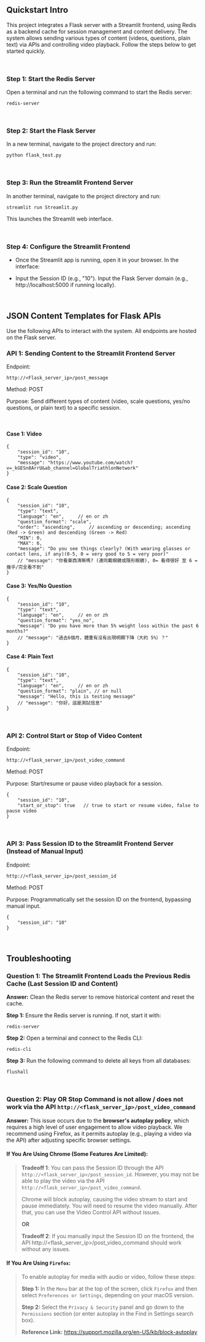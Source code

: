 ## Quickstart Intro


This project integrates a Flask server with a Streamlit frontend, using Redis as a backend cache for session management and content delivery. The system allows sending various types of content (videos, questions, plain text) via APIs and controlling video playback. Follow the steps below to get started quickly.

<br>

### Step 1: Start the Redis Server
Open a terminal and run the following command to start the Redis server:
```
redis-server
```
<br>

### Step 2: Start the Flask Server
In a new terminal, navigate to the project directory and run:
```
python flask_test.py
```

<br>

### Step 3: Run the Streamlit Frontend Server
In another terminal, navigate to the project directory and run:
```
streamlit run Streamlit.py
```
This launches the Streamlit web interface.

<br> 

### Step 4: Configure the Streamlit Frontend
- Once the Streamlit app is running, open it in your browser. In the interface:

- Input the Session ID (e.g., "10").
Input the Flask Server domain (e.g., http://localhost:5000 if running locally).

<br>

## JSON Content Templates for Flask APIs
Use the following APIs to interact with the system. All endpoints are hosted on the Flask server.

### API 1: Sending Content to the Streamlit Frontend Server
Endpoint: 
```
http://<Flask_server_ip>/post_message
```

Method: POST

Purpose: Send different types of content (video, scale questions, yes/no questions, or plain text) to a specific session.

<br>

#### Case 1: Video
```
{
    "session_id": "10", 
    "type": "video",
    "message": "https://www.youtube.com/watch?v=_kGESn8ArrU&ab_channel=GlobalTriathlonNetwork"
}
```


#### Case 2: Scale Question
```
{
    "session_id": "10",
    "type": "text",
    "language": "en",     // en or zh
    "question_format": "scale",
    "order": "ascending",     // ascending or descending; ascending (Red -> Green) and descending (Green -> Red)
    "MIN": 0,
    "MAX": 6,
    "message": "Do you see things clearly? (With wearing glasses or contact lens, if any)(0-5, 0 = very good to 5 = very poor)"
    // "message": "你看東西清晰嗎? (連同戴眼鏡或隱形眼鏡), 0= 看得很好 至 6 = 幾乎/完全看不到"
}
```


#### Case 3: Yes/No Question
```
{
    "session_id": "10",
    "type": "text",
    "language": "en",     // en or zh
    "question_format": "yes_no",
    "message": "Do you have more than 5% weight loss within the past 6 months?"
    // "message": "過去6個月，體重有沒有出現明顯下降（大約 5%）？"
}
```


#### Case 4: Plain Text
```
{
    "session_id": "10",
    "type": "text",
    "language": "en",     // en or zh
    "question_format": "plain", // or null
    "message": "Hello, this is testing message"
    // "message": "你好，這是測試信息"
}
```


<br>

### API 2: Control Start or Stop of Video Content
Endpoint: 
```
http://<flask_server_ip>/post_video_command
```

Method: POST

Purpose: Start/resume or pause video playback for a session.

```
{
    "session_id": "10",
    "start_or_stop": true   // true to start or resume video, false to pause video
}
```


<br>

### API 3: Pass Session ID to the Streamlit Frontend Server (Instead of Manual Input)
Endpoint: 
```
http://<flask_server_ip>/post_session_id
```

Method: POST

Purpose: Programmatically set the session ID on the frontend, bypassing manual input.

```
{
    "session_id": "10"
}
```

<br>

## Troubleshooting
### Question 1: The Streamlit Frontend Loads the Previous Redis Cache (Last Session ID and Content)


**Answer:** Clean the Redis server to remove historical content and reset the cache.


**Step 1:** Ensure the Redis server is running. If not, start it with:
```
redis-server
```

**Step 2:** Open a terminal and connect to the Redis CLI:
```
redis-cli
```

**Step 3:** Run the following command to delete all keys from all databases:
```
flushall
```

<br>

### Question 2: Play OR Stop Command is not allow / does not work via the API `http://<flask_server_ip>/post_video_command`

**Answer:** This issue occurs due to the **browser's autoplay policy**, which requires a high level of user engagement to allow video playback. We recommend using Firefox, as it permits autoplay (e.g., playing a video via the API) after adjusting specific browser settings.


#### If You Are Using Chrome (Some Features Are Limited):
>**Tradeoff 1**: You can pass the Session ID through the API `http://<flask_server_ip>/post_session_id`. However, you may not be able to play the video via the API `http://<flask_server_ip>/post_video_command`. 
> <br>
>
>Chrome will block autoplay, causing the video stream to start and pause immediately. You will need to resume the video manually. After that, you can use the Video Control API without issues.
>
>**OR**
>
>**Tradeoff 2**: If you manually input the Session ID on the frontend, the API http://<flask_server_ip>/post_video_command should work without any issues.



#### If You Are Using `Firefox`:

> To enable autoplay for media with audio or video, follow these steps:
>
>**Step 1:** In the `Menu` bar at the top of the screen, click `Firefox` and then select `Preferences or Settings`, depending on your macOS version.
>
>**Step 2:** Select the `Privacy & Security` panel and go down to the `Permissions` section
(or enter autoplay in the Find in Settings search box).
>
>**Reference Link:** https://support.mozilla.org/en-US/kb/block-autoplay


